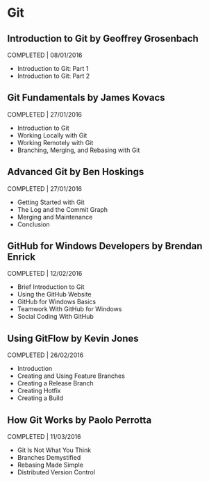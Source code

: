 # Git

## Introduction to Git by Geoffrey Grosenbach
COMPLETED | 08/01/2016

- Introduction to Git: Part 1
- Introduction to Git: Part 2

## Git Fundamentals by James Kovacs
COMPLETED | 27/01/2016

- Introduction to Git
- Working Locally with Git
- Working Remotely with Git
- Branching, Merging, and Rebasing with Git

## Advanced Git by Ben Hoskings
COMPLETED | 27/01/2016

- Getting Started with Git
- The Log and the Commit Graph
- Merging and Maintenance
- Conclusion

## GitHub for Windows Developers by Brendan Enrick
COMPLETED | 12/02/2016

- Brief Introduction to Git
- Using the GitHub Website
- GitHub for Windows Basics
- Teamwork With GitHub for Windows
- Social Coding With GitHub

## Using GitFlow by Kevin Jones
COMPLETED | 26/02/2016

- Introduction
- Creating and Using Feature Branches
- Creating a Release Branch
- Creating Hotfix
- Creating a Build


## How Git Works by Paolo Perrotta
COMPLETED | 11/03/2016

- Git Is Not What You Think
- Branches Demystified
- Rebasing Made Simple
- Distributed Version Control
